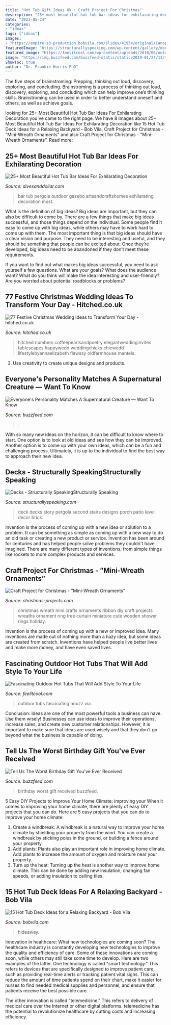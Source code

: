 ```yaml
---
title: "Hot Tub Gift Ideas Uk : Craft Project For Christmas"
description: "25+ most beautiful hot tub bar ideas for exhilarating decoration"
date: "2023-05-24"
categories:
- "ideas"
tags: ["ideas"]
images:
- "https://empire-s3-production.bobvila.com/slides/41954/original/Canopy.jpg?1618014079"
featuredImage: "https://structurallyspeaking.com/wp-content/gallery/decks/h100_0337.jpg"
featured_image: "https://feelitcool.com/wp-content/uploads/2016/06/outdoor-hot-tubs-ideas9.jpg"
image: "https://img.buzzfeed.com/buzzfeed-static/static/2019-01/24/13/tmp/buzzfeed-prod-web-04/c9264b60af10e01b42bb66070deafdb1-8.jpg?crop=625:327;0,37%26downsize=1250:*"
ShowToc: true
author: "Dr. Frankie Harris PhD"
---
```



The five steps of brainstroming: Prepping, thinking out loud, discovery, exploring, and concluding.
Brainstroming is a process of thinking out loud, discovery, exploring, and concluding which can help improve one’s thinking skills. Brainstroming can be used in order to better understand oneself and others, as well as achieve goals.

	

		
looking for 25+ Most Beautiful Hot Tub Bar Ideas For Exhilarating Decoration you've came to the right page. We have 8 Images about 25+ Most Beautiful Hot Tub Bar Ideas For Exhilarating Decoration like 15 Hot Tub Deck Ideas for a Relaxing Backyard - Bob Vila, Craft Project for Christmas - ”Mini-Wreath Ornaments” and also Craft Project for Christmas - ”Mini-Wreath Ornaments”. Read more:
		
    
## 25+ Most Beautiful Hot Tub Bar Ideas For Exhilarating Decoration

<img loading=lazy src="https://www.divesanddollar.com/wp-content/uploads/2018/11/hot-tub-bar-11.jpg" onerror="this.onerror=null;this.src='https://tse1.mm.bing.net/th?id=OIP.D-kYgdFFBKCEMTfFrYIaJwHaLH&amp;pid=15.1';" alt="25+ Most Beautiful Hot Tub Bar Ideas For Exhilarating Decoration">

_Source: divesanddollar.com_

>bar tub pergola outdoor gazebo artsandcraftshomes exhilarating decoration most. 

	

What is the definition of big ideas?
Big ideas are important, but they can also be difficult to come by. There are a few things that make big ideas successful, and those things depend on the individual. Some people find it easy to come up with big ideas, while others may have to work hard to come up with them.
The most important thing is that big ideas should have a clear vision and purpose. They need to be interesting and useful, and they should be something that people can be excited about. Once they’re developed, big ideas need to be abandoned if they don’t meet these requirements.

If you want to find out what makes big ideas successful, you need to ask yourself a few questions. What are your goals? What does the audience want? What do you think will make the idea interesting and user-friendly? Are you worried about potential roadblocks or problems?

    
## 77 Festive Christmas Wedding Ideas To Transform Your Day - Hitched.co.uk

<img loading=lazy src="https://cdn0.hitched.co.uk/articles/images/7/8/1/6/img_76187/hero-image.jpg" onerror="this.onerror=null;this.src='https://tse3.mm.bing.net/th?id=OIP.Ns_t-KqMykaYJ93I8thAdgHaLH&amp;pid=15.1';" alt="77 Festive Christmas Wedding Ideas to Transform Your Day - hitched.co.uk">

_Source: hitched.co.uk_

>hitched numbers coffeepearlsandpoetry elegantweddinginvites tablescapes happywedd weddingchicks chicwedd lifestylebyannaelizabeth flawssy oldfarmhouse mantels. 

	

3. Use creativity to create unique designs and products.

    
## Everyone&#039;s Personality Matches A Supernatural Creature — Want To Know

<img loading=lazy src="https://img.buzzfeed.com/buzzfeed-static/static/2019-01/24/13/tmp/buzzfeed-prod-web-04/c9264b60af10e01b42bb66070deafdb1-8.jpg?crop=625:327;0,37%26downsize=1250:*" onerror="this.onerror=null;this.src='https://tse1.mm.bing.net/th?id=OIP.uf2qeY4nthrqYDhwVebr1QHaD3&amp;pid=15.1';" alt="Everyone&#039;s Personality Matches A Supernatural Creature — Want To Know">

_Source: buzzfeed.com_

>. 

	

With so many new ideas on the horizon, it can be difficult to know where to start. One option is to look at old ideas and see how they can be improved. Another option is to come up with your own ideas, which can be a fun and challenging process. Ultimately, it is up to the individual to find the best way to approach their new idea.

    
## Decks - Structurally SpeakingStructurally Speaking

<img loading=lazy src="https://structurallyspeaking.com/wp-content/gallery/decks/h100_0337.jpg" onerror="this.onerror=null;this.src='https://tse3.mm.bing.net/th?id=OIP.MHdpTMde1pR3B_7fMdvYPwHaFj&amp;pid=15.1';" alt="Decks - Structurally SpeakingStructurally Speaking">

_Source: structurallyspeaking.com_

>deck decks story pergola second stairs designs porch patio level decor brick. 

	

Invention is the process of coming up with a new idea or solution to a problem. It can be something as simple as coming up with a new way to do an old task or creating a new product or service. Invention has been around for centuries and has helped people solve problems they couldn't have imagined. There are many different types of inventions, from simple things like rockets to more complex products and services.

    
## Craft Project For Christmas - ”Mini-Wreath Ornaments”

<img loading=lazy src="http://www.christmas-projects.com/assets/images/Mini-Wreath_Ornaments_1.jpg" onerror="this.onerror=null;this.src='https://tse3.mm.bing.net/th?id=OIP.13RXXFC4C2ayM_HrhDQaaAHaHa&amp;pid=15.1';" alt="Craft Project for Christmas - ”Mini-Wreath Ornaments”">

_Source: christmas-projects.com_

>christmas wreath mini crafts ornaments ribbon diy craft projects wreaths ornament ring tree curtain miniature cute wooden shower rings holiday. 

	

Invention is the process of coming up with a new or improved idea. Many inventions are made out of nothing more than a hazy idea, but some ideas are created from scratch. Inventions have helped people live better lives and make more money, and have even saved lives.

    
## Fascinating Outdoor Hot Tubs That Will Add Style To Your Life

<img loading=lazy src="https://feelitcool.com/wp-content/uploads/2016/06/outdoor-hot-tubs-ideas9.jpg" onerror="this.onerror=null;this.src='https://tse1.mm.bing.net/th?id=OIP.obCYodk9afkcNsUnUxW_WgHaJh&amp;pid=15.1';" alt="Fascinating Outdoor Hot Tubs That Will Add Style To Your Life">

_Source: feelitcool.com_

>outdoor tubs fascinating houzz via. 

	

Conclusion: Ideas are one of the most powerful tools a business can have. Use them wisely!
Businesses can use ideas to improve their operations, increase sales, and create new customer relationships. However, it is important to make sure that ideas are used wisely and that they don't go beyond what the business is capable of doing.

    
## Tell Us The Worst Birthday Gift You&#039;ve Ever Received

<img loading=lazy src="https://img.buzzfeed.com/buzzfeed-static/static/2016-09/28/12/campaign_images/buzzfeed-prod-fastlane01/whats-the-worst-birthday-gift-youve-received-2-28448-1475080556-1_dblbig.jpg" onerror="this.onerror=null;this.src='https://tse4.mm.bing.net/th?id=OIP.QkLgz-O9jZdV4O7nf3ZnCgHaE6&amp;pid=15.1';" alt="Tell Us The Worst Birthday Gift You&#039;ve Ever Received">

_Source: buzzfeed.com_

>birthday worst gift received buzzfeed. 

	

5 Easy DIY Projects to Improve Your Home Climate: improving your
When it comes to improving your home climate, there are plenty of easy DIY projects that you can do. Here are 5 easy projects that you can do to improve your home climate: 
1. Create a windbreak: A windbreak is a natural way to improve your home climate by shielding your property from the wind. You can create a windbreak by sticking poles in the ground, or building a fence around your property. 
2. Add plants: Plants also play an important role in improving home climate. Add plants to increase the amount of oxygen and moisture near your property. 
3. Turn up the heat: Turning up the heat is another way to improve home climate. This can be done by adding new insulation, changing fan speeds, or adding insulation to ceiling tiles. 

    
## 15 Hot Tub Deck Ideas For A Relaxing Backyard - Bob Vila

<img loading=lazy src="https://empire-s3-production.bobvila.com/slides/41954/original/Canopy.jpg?1618014079" onerror="this.onerror=null;this.src='https://tse1.mm.bing.net/th?id=OIP.3cz1t4MxHz-BfGVm5b4hHQHaJ4&amp;pid=15.1';" alt="15 Hot Tub Deck Ideas for a Relaxing Backyard - Bob Vila">

_Source: bobvila.com_

>hideaway. 

	

Innovation in healthcare: What new technologies are coming soon?
The healthcare industry is constantly developing new technologies to improve the quality and efficiency of care. Some of these innovations are coming soon, while others may still take some time to develop. Here are two examples of the latter. 
One technology is called "smart technology." This refers to devices that are specifically designed to improve patient care, such as providing real-time alerts or tracking patient vital signs. This can reduce the amount of time patients spend on their chart, make it easier for nurses to find needed medical supplies and personnel, and ensure that patients receive the best possible care. 

The other innovation is called "telemedicine." This refers to delivery of medical care over the Internet or other digital platforms. telemedicine has the potential to revolutionize healthcare by cutting costs and increasing efficiency.

